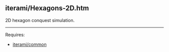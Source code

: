 iterami/Hexagons-2D.htm
-----------------------

2D hexagon conquest simulation.

---

Requires:
* [iterami/common](https://github.com/iterami/common)
